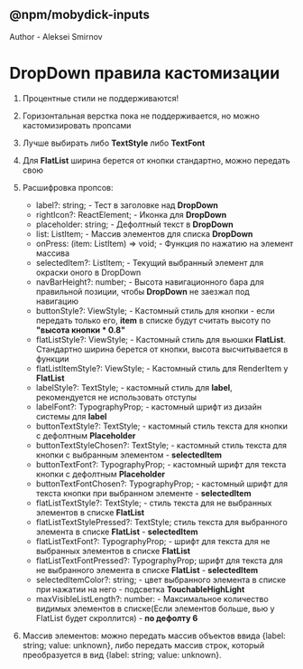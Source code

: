 ## @npm/mobydick-inputs

Author - Aleksei Smirnov
# ****DropDown правила кастомизации****

1. Процентные стили не поддерживаются!
2. Горизонтальная верстка пока не поддерживается, но можно кастомизировать пропсами
3. Лучше выбирать либо **TextStyle** либо **TextFont**
4. Для **FlatList** ширина берется от кнопки стандартно, можно передать свою
5. Расшифровка пропсов: 
   * label?: string; - Тест в заголовке над **DropDown**
   * rightIcon?: ReactElement; - Иконка для **DropDown**
   * placeholder: string; - Дефолтный текст в **DropDown**
   * list: ListItem; - Массив элементов для списка **DropDown**
   * onPress: (item: ListItem) => void; - Функция по нажатию на элемент массива
   * selectedItem?: ListItem; - Текущий выбранный элемент для окраски оного в DropDown
   * navBarHeight?: number; - Высота навигационного бара для правильной позиции, чтобы **DropDown** не заезжал под навигацию
   * buttonStyle?: ViewStyle; - Кастомный стиль для кнопки - если передать только его, **item** в списке будут считать высоту по **"высота кнопки * 0.8"**
   * flatListStyle?: ViewStyle; - Кастомный стиль для вьюшки **FlatList**. Стандартно ширина берется от кнопки, высота высчитывается в функции
   * flatListItemStyle?: ViewStyle; - Кастомный стиль для RenderItem у **FlatList**
   * labelStyle?: TextStyle; - кастомный стиль для **label**, рекомендуется не использовать отступы
   * labelFont?: TypographyProp; - кастомный шрифт из дизайн системы для **label**
   * buttonTextStyle?: TextStyle; - кастомный стиль текста для кнопки с дефолтным **Placeholder**
   * buttonTextStyleChosen?: TextStyle; - кастомный стиль текста для кнопки с выбранным элементом - **selectedItem**
   * buttonTextFont?: TypographyProp; - кастомный шрифт для текста кнопки с дефолтным **Placeholder**
   * buttonTextFontChosen?: TypographyProp; - кастомный шрифт для текста кнопки при выбранном элементе - **selectedItem**
   * flatListTextStyle?: TextStyle; - стиль текста для не выбранных элементов в списке **FlatList** 
   * flatListTextStylePressed?: TextStyle; стиль текста для выбранного элемента в списке **FlatList** - **selectedItem**
   * flatListTextFont?: TypographyProp; - шрифт для текста для не выбранных элементов в списке **FlatList**
   * flatListTextFontPressed?: TypographyProp; шрифт для текста для не выбранного элемента в списке **FlatList** - **selectedItem**
   * selectedItemColor?: string; - цвет выбранного элемента в списке при нажатии на него - подсветка **TouchableHighLight**
   * maxVisibleListLength?: number: - Максимальное количество видимых элементов в списке(Если элементов больше, вью у FlatList будет скроллится) - **по дефолту 6** 
   
6. Массив элементов: можно передать массив объектов ввида {label: string; value: unknown}, либо передать массив строк, который преобразуется в вид {label: string; value: unknown}.